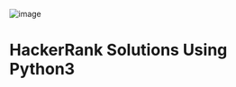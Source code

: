![image](https://user-images.githubusercontent.com/84894614/149536483-0793637c-d824-41cb-aec5-d381565143fa.png)

# HackerRank Solutions Using Python3

